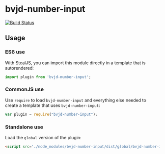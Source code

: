 # bvjd-number-input

[![Build Status](https://travis-ci.org/bvjd/bvjd-number-input.svg?branch=master)](https://travis-ci.org/bvjd/bvjd-number-input)



## Usage

### ES6 use

With StealJS, you can import this module directly in a template that is autorendered:

```js
import plugin from 'bvjd-number-input';
```

### CommonJS use

Use `require` to load `bvjd-number-input` and everything else
needed to create a template that uses `bvjd-number-input`:

```js
var plugin = require("bvjd-number-input");
```

### Standalone use

Load the `global` version of the plugin:

```html
<script src='./node_modules/bvjd-number-input/dist/global/bvjd-number-input.js'></script>
```
